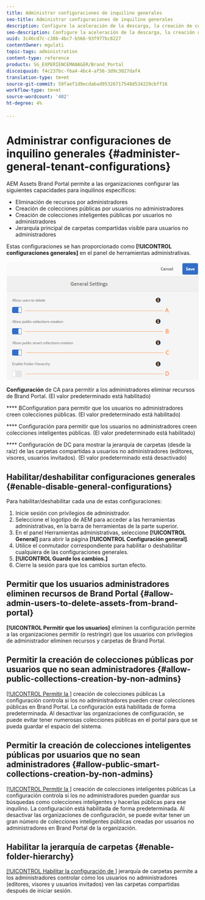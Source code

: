 ```yaml
---
title: Administrar configuraciones de inquilino generales
seo-title: Administrar configuraciones de inquilino generales
description: Configure la aceleración de la descarga, la creación de colecciones inteligentes públicas, la creación de colecciones públicas y permita a los usuarios administradores eliminar recursos en los inquilinos.
seo-description: Configure la aceleración de la descarga, la creación de colecciones inteligentes públicas, la creación de colecciones públicas y permita a los usuarios administradores eliminar recursos en los inquilinos.
uuid: 3c46cd7c-c38b-4bc7-b566-93f977bc8227
contentOwner: mgulati
topic-tags: administration
content-type: reference
products: SG_EXPERIENCEMANAGER/Brand_Portal
discoiquuid: f4c237bc-f6a4-4bc4-af56-3d9c3027daf4
translation-type: tm+mt
source-git-commit: 59faef1d9ecdabad95326717548d534229cbff16
workflow-type: tm+mt
source-wordcount: '402'
ht-degree: 4%

---
```



# Administrar configuraciones de inquilino generales {#administer-general-tenant-configurations}

AEM Assets Brand Portal permite a las organizaciones configurar las siguientes capacidades para inquilinos específicos:

* Eliminación de recursos por administradores
* Creación de colecciones públicas por usuarios no administradores
* Creación de colecciones inteligentes públicas por usuarios no administradores
* Jerarquía principal de carpetas compartidas visible para usuarios no administradores

Estas configuraciones se han proporcionado como **[!UICONTROL configuraciones generales]** en el panel de herramientas administrativas.

![](assets/general-config.png)

**Configuración**   de CA para permitir a los administradores eliminar recursos de Brand Portal. (El valor predeterminado está habilitado)

****   BConfiguration para permitir que los usuarios no administradores creen colecciones públicas. (El valor predeterminado está habilitado)

****   Configuración para permitir que los usuarios no administradores creen colecciones inteligentes públicas. (El valor predeterminado está habilitado)

****  Configuración de DC para mostrar la jerarquía de carpetas (desde la raíz) de las carpetas compartidas a usuarios no administradores (editores, visores, usuarios invitados). (El valor predeterminado está desactivado)

## Habilitar/deshabilitar configuraciones generales {#enable-disable-general-configurations}

Para habilitar/deshabilitar cada una de estas configuraciones:

1. Inicie sesión con privilegios de administrador.
1. Seleccione el logotipo de AEM para acceder a las herramientas administrativas, en la barra de herramientas de la parte superior.
1. En el panel Herramientas administrativas, seleccione **[!UICONTROL General]** para abrir la página **[!UICONTROL Configuración general]**.
1. Utilice el conmutador correspondiente para habilitar o deshabilitar cualquiera de las configuraciones generales.
1. **[!UICONTROL Guarde los cambios.]**
1. Cierre la sesión para que los cambios surtan efecto.

## Permitir que los usuarios administradores eliminen recursos de Brand Portal {#allow-admin-users-to-delete-assets-from-brand-portal}

**[!UICONTROL Permitir que los usuarios]** eliminen la configuración permite a las organizaciones permitir (o restringir) que los usuarios con privilegios de administrador eliminen recursos y carpetas de Brand Portal.

## Permitir la creación de colecciones públicas por usuarios que no sean administradores {#allow-public-collections-creation-by-non-admins}

[[!UICONTROL Permitir la ]](../using/brand-portal-share-collection.md#main-pars-text-1915052376) creación de colecciones públicas La configuración controla si los no administradores pueden crear colecciones públicas en Brand Portal. La configuración está habilitada de forma predeterminada. Al desactivar las organizaciones de configuración, se puede evitar tener numerosas colecciones públicas en el portal para que se pueda guardar el espacio del sistema.

## Permitir la creación de colecciones inteligentes públicas por usuarios que no sean administradores {#allow-public-smart-collections-creation-by-non-admins}

[[!UICONTROL Permitir la ]](../using/brand-portal-searching.md#main-pars-header-500620467) creación de colecciones inteligentes públicas La configuración controla si los no administradores pueden guardar sus búsquedas como colecciones inteligentes y hacerlas públicas para ese inquilino. La configuración está habilitada de forma predeterminada. Al desactivar las organizaciones de configuración, se puede evitar tener un gran número de colecciones inteligentes públicas creadas por usuarios no administradores en Brand Portal de la organización.

<!-- 
## Allow download acceleration {#allow-download-acceleration}

[[!UICONTROL Allow download acceleration]](../using/accelerated-download.md) configuration lets the organizations to allow accelerated downloads of assets from Brand Portal and shared links, by integrating with IBM Aspera Connect that is an install-on-demand application. The application uses proprietary technology to remove TCP overheads.
-->

## Habilitar la jerarquía de carpetas {#enable-folder-hierarchy}

[[!UICONTROL Habilitar la configuración de ]](../using/brand-portal-sharing-folders.md#non-admin-user-access-to-shared-folders) jerarquía de carpetas permite a los administradores controlar cómo los usuarios no administradores (editores, visores y usuarios invitados) ven las carpetas compartidas después de iniciar sesión.
